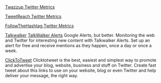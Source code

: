 
[Twazzup Twitter Metrics](http://www.twazzup.com/)

[TweetReach Twitter Metrics](https://tweetreach.com/)

[FollowTheHashtag Twitter Metrics](http://www.followthehashtag.com/)

[Talkwalker](https://www.talkwalker.com/)
[TalkWalker Alerts](https://www.talkwalker.com/alerts)
Google Alerts, but better. Monitoring the web and Twitter for interesting new content with Talkwalker Alerts. Set up an alert for free and receive mentions as they happen, once a day or once a week.

[ClickToTweet](https://clicktotweet.com/)
Clicktotweet is the best, easiest and simplest way to promote and advertise your blog, website, business and stuff on Twitter. Create fast tweet about this links to use on your website, blog or even Twitter and help deliver your message, the right way.
